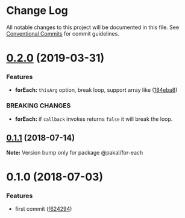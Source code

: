 # Change Log

All notable changes to this project will be documented in this file.
See [Conventional Commits](https://conventionalcommits.org) for commit guidelines.

# [0.2.0](https://github.com/yisraelx/pakal/compare/v0.1.1...v0.2.0) (2019-03-31)


### Features

* **forEach:** `thisArg` option, break loop, support array like ([184eba8](https://github.com/yisraelx/pakal/commit/184eba8))


### BREAKING CHANGES

* **forEach:** if `callback` invokes returns `false` it will break the
loop.





<a name="0.1.1"></a>
## [0.1.1](https://github.com/yisraelx/pakal/compare/v0.1.0...v0.1.1) (2018-07-14)




**Note:** Version bump only for package @pakal/for-each

<a name="0.1.0"></a>
# 0.1.0 (2018-07-03)


### Features

* first commit ([f624294](https://github.com/yisraelx/pakal/commit/f624294))
